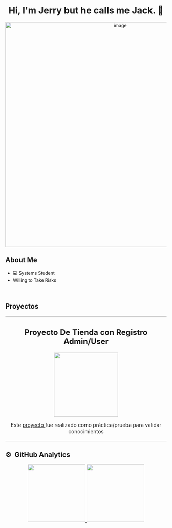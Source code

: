 <h1 align="center"> Hi, I'm Jerry but he calls me Jack. 👋 </h1>

<p align="center"> <img width="702" alt="image" src="https://github.com/user-attachments/assets/8f93f7af-b0aa-4497-b549-7b71d3dbf109" /> </p>

## About Me
- 💻 Systems Student
- Willing to Take Risks
<br>

## Proyectos 
<table align="center" width="60%">
  <tr>
    <td align="center">
      <h2>Proyecto De Tienda con Registro Admin/User</h2>
      <div>
        <a href="https://github.com/IngSudo/Back_tienda" target="_blank">
          <img src="https://github.com/user-attachments/assets/e14e5ad1-f2ac-4ace-98e0-3c913faee2cf" width="200">
        </a>
        <p>Este <a href="https://github.com/IngSudo/Back_tienda" target="_blank"> proyecto </a> fue realizado como práctica/prueba para validar conocimientos</p>
      </div>
    </td>
  </tr>
</table>

  
## ⚙️ &nbsp;GitHub Analytics

<p align="center">
<a href="https://github.com/IngSudo">
  <img height="180em" src="https://github-readme-stats-eight-theta.vercel.app/api?username=IngSudo&show_icons=true&theme=algolia&include_all_commits=true&count_private=true"/>
  <img height="180em" src="https://github-readme-stats-eight-theta.vercel.app/api/top-langs/?username=IngSudo&layout=compact&langs_count=8&theme=algolia"/>
</a>
</p>



